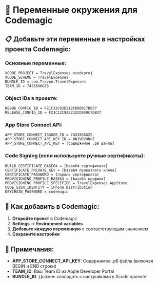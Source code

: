 # 🔧 Переменные окружения для Codemagic

## 📋 Добавьте эти переменные в настройках проекта Codemagic:

### Основные переменные:
```
XCODE_PROJECT = TravelExpenses.xcodeproj
XCODE_SCHEME = TravelExpenses
BUNDLE_ID = com.Travon.TravelExpenses
TEAM_ID = 74335G6GZ5
```

### Object IDs в проекте:
```
DEBUG_CONFIG_ID = F21C12C82E212CD800C7DB37
RELEASE_CONFIG_ID = F21C12C92E212CD800C7DB37
```

### App Store Connect API:
```
APP_STORE_CONNECT_ISSUER_ID = 74335G6GZ5
APP_STORE_CONNECT_API_KEY_ID = 8NJVRV8NU7
APP_STORE_CONNECT_API_KEY = [содержимое .p8 файла]
```

### Code Signing (если используете ручные сертификаты):
```
BUILD_CERTIFICATE_BASE64 = [base64 сертификата]
CERTIFICATE_PRIVATE_KEY = [base64 приватного ключа]
CERTIFICATE_PASSWORD = [пароль сертификата]
PROVISIONING_PROFILE_BASE64 = [base64 профиля]
PROVISIONING_PROFILE_SPECIFIER = TravelExpenses_AppStore
CODE_SIGN_IDENTITY = iPhone Distribution
KEYCHAIN_PASSWORD = codemagic
```

## 🚀 Как добавить в Codemagic:

1. **Откройте проект** в Codemagic
2. **Settings** → **Environment variables**
3. **Добавьте каждую переменную** с соответствующим значением
4. **Сохраните настройки**

## 📝 Примечания:

- **APP_STORE_CONNECT_API_KEY**: Содержимое .p8 файла (включая BEGIN и END строки)
- **TEAM_ID**: Ваш Team ID из Apple Developer Portal
- **BUNDLE_ID**: Должен совпадать с настройками в Xcode проекте 